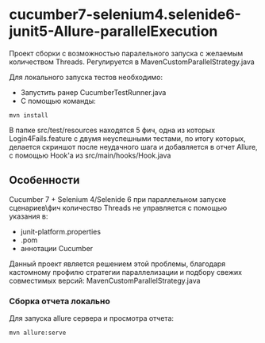 # cucumber7-selenium4.selenide6-junit5-Allure-parallelExecution
Проект сборки с возможностью паралельного запуска с желаемым количеством Threads.
Регулируется в MavenCustomParallelStrategy.java

Для локального запуска тестов необходимо:

- Запустить ранер CucumberTestRunner.java
- С помощью команды: 
```
mvn install
```
В папке src/test/resources находятся 5 фич, одна из которых Login4Fails.feature с двумя неуспешными тестами, по итогу которых, делается скриншот после неудачного шага и добавляется в отчет Allure, с помощью Hook'а из src/main/hooks/Hook.java
## Особенности
Cucumber 7 + Selenium 4/Selenide 6 при параллельном запуске сценариев\фич количество Threads не управляется с помощью указания в:
- junit-platform.properties
- .pom
- аннотации Cucumber

Данный проект является решением этой проблемы, благодаря кастомному профилю стратегии параллелизации и подбору свежих совместимых версий:
MavenCustomParallelStrategy.java


### Сборка отчета локально
Для запуска allure сервера и просмотра отчета:
```
mvn allure:serve
```
